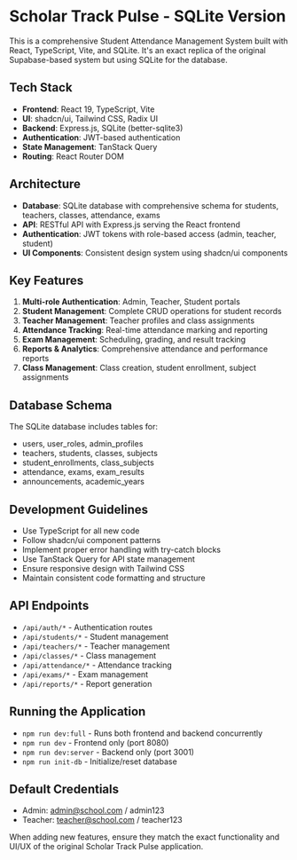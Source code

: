 <!-- Use this file to provide workspace-specific custom instructions to Copilot. For more details, visit https://code.visualstudio.com/docs/copilot/copilot-customization#_use-a-githubcopilotinstructionsmd-file -->

# Scholar Track Pulse - SQLite Version

This is a comprehensive Student Attendance Management System built with React, TypeScript, Vite, and SQLite. It's an exact replica of the original Supabase-based system but using SQLite for the database.

## Tech Stack
- **Frontend**: React 19, TypeScript, Vite
- **UI**: shadcn/ui, Tailwind CSS, Radix UI
- **Backend**: Express.js, SQLite (better-sqlite3)
- **Authentication**: JWT-based authentication
- **State Management**: TanStack Query
- **Routing**: React Router DOM

## Architecture
- **Database**: SQLite database with comprehensive schema for students, teachers, classes, attendance, exams
- **API**: RESTful API with Express.js serving the React frontend
- **Authentication**: JWT tokens with role-based access (admin, teacher, student)
- **UI Components**: Consistent design system using shadcn/ui components

## Key Features
1. **Multi-role Authentication**: Admin, Teacher, Student portals
2. **Student Management**: Complete CRUD operations for student records
3. **Teacher Management**: Teacher profiles and class assignments
4. **Attendance Tracking**: Real-time attendance marking and reporting
5. **Exam Management**: Scheduling, grading, and result tracking
6. **Reports & Analytics**: Comprehensive attendance and performance reports
7. **Class Management**: Class creation, student enrollment, subject assignments

## Database Schema
The SQLite database includes tables for:
- users, user_roles, admin_profiles
- teachers, students, classes, subjects
- student_enrollments, class_subjects
- attendance, exams, exam_results
- announcements, academic_years

## Development Guidelines
- Use TypeScript for all new code
- Follow shadcn/ui component patterns
- Implement proper error handling with try-catch blocks
- Use TanStack Query for API state management
- Ensure responsive design with Tailwind CSS
- Maintain consistent code formatting and structure

## API Endpoints
- `/api/auth/*` - Authentication routes
- `/api/students/*` - Student management
- `/api/teachers/*` - Teacher management
- `/api/classes/*` - Class management
- `/api/attendance/*` - Attendance tracking
- `/api/exams/*` - Exam management
- `/api/reports/*` - Report generation

## Running the Application
- `npm run dev:full` - Runs both frontend and backend concurrently
- `npm run dev` - Frontend only (port 8080)
- `npm run dev:server` - Backend only (port 3001)
- `npm run init-db` - Initialize/reset database

## Default Credentials
- Admin: admin@school.com / admin123
- Teacher: teacher@school.com / teacher123

When adding new features, ensure they match the exact functionality and UI/UX of the original Scholar Track Pulse application.
